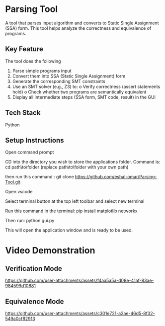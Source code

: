 # Parsing Tool
A tool that parses input algorithm and converts to Static Single Assignment (SSA) form. This tool helps analyze the correctness and equivalence of programs.


## Key Feature
The tool does the following 
1. Parse simple programs input
2. Convert them into SSA (Static Single Assignment) form
3. Generate the corresponding SMT constraints
4. Use an SMT solver (e.g., Z3) to:
o Verify correctness (assert statements hold)
o Check whether two programs are semantically equivalent
5. Display all intermediate steps (SSA form, SMT code, result) in the GUI
   

## Tech Stack
Python


## Setup Instructions
Open command prompt

CD into the directory you wish to store the applications folder. Command is:  cd path\to\folder (replace path\to\folder with your own path)

then run this command : git clone https://github.com/eshal-omar/Parsing-Tool.git

Open vscode

Select terminal button at the top left toolbar and select new terminal

Run this command in the terminal: pip install matplotlib networkx

Then run: python gui.py

This will open the application window and is ready to be used.



# Video Demonstration

## Verification Mode

https://github.com/user-attachments/assets/f4aa5a5a-d08e-41af-83ae-984599d10881


## Equivalence Mode 
https://github.com/user-attachments/assets/c301e721-a2ae-46d5-8f32-549a0cf82913



